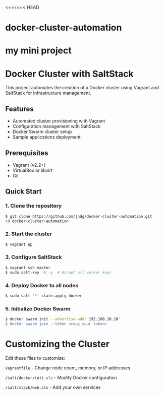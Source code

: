 <<<<<<< HEAD
# docker-cluster-automation
my mini project
=======
# Docker Cluster with SaltStack

This project automates the creation of a Docker cluster using Vagrant and SaltStack for infrastructure management.

## Features
- Automated cluster provisioning with Vagrant
- Configuration management with SaltStack
- Docker Swarm cluster setup
- Sample applications deployment

## Prerequisites
- Vagrant (v2.2+)
- VirtualBox or libvirt
- Git

## Quick Start

### 1. Clone the repository
```bash
$ git clone https://github.com/jndg/docker-cluster-automation.git
cd docker-cluster-automation
```
### 2. Start the cluster
```bash
$ vagrant up
```
### 3. Configure SaltStack
```bash
$ vagrant ssh master
$ sudo salt-key -A -y  # Accept all worker keys
```

### 4. Deploy Docker to all nodes
```bash
$ sudo salt '*' state.apply docker
```
### 5. Initialize Docker Swarm
```bash
$ docker swarm init --advertise-addr 192.168.10.10'
$ docker swarm join --token <copy your token>
```

# Customizing the Cluster

Edit these files to customize:

  ```Vagrantfile``` - Change node count, memory, or IP addresses

  ```/salt/docker/init.sls``` - Modify Docker configuration

  ```/salt/stack/web.sls``` - Add your own services
